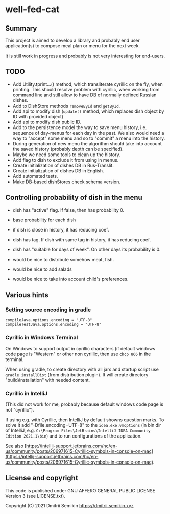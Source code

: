 # well-fed-cat #

## Summary ##

This project is aimed to develop a library and probably end
user application(s) to compose meal plan or menu for the next
week.

It is still work in progress and probably is not very interesting
for end-users.


## TODO ##

* Add Utility.tprint...() method, which transliterate cyrillic 
  on the fly, when printing. This should resolve problem with cyrillic,
  when working from command line and still allow to have DB of normally
  defined Russian dishes.
* Add to DishStore methods `removeById` and `getById`.
* Add api to modify dish (`update()` method, which replaces dish object
  by ID with provided object)
* Add api to modify dish public ID.
* Add to the persistence model the way to save menu history, i.e.
  sequence of day-menus for each day in the past. We also would need
  a way to "accept" some menu and so to "commit" a menu into the history.
* During generation of new menu the algorithm should take into account
  the saved history (probably depth can be specified).
* Maybe we need some tools to clean up the history.
* Add flag to dish to exclude it from using in menus.
* Create initialization of dishes DB in Rus-Translit.
* Create initialization of dishes DB in English.
* Add automated tests.
* Make DB-based dishStores check schema version.



## Controlling probability of dish in the menu ##

* dish has "active" flag. If false, then has probability 0.
* base probability for each dish
* if dish is close in history, it has reducing coef.
* dish has tag. If dish with same tag in history, it has reducing coef.
* dish has "suitable for days of week". On other days its probability is 0.

* would be nice to distribute somehow meat, fish.
* would be nice to add salads
* would be nice to take into account child's preferences.



## Various hints ##

### Setting source encoding in gradle ###

```
compileJava.options.encoding = "UTF-8"
compileTestJava.options.encoding = "UTF-8"
```


### Cyrillic in Windows Terminal ###

On Windows to support output in cyrillic characters (if
default windows code page is "Western" or other non
cyrillic, then use `chcp 866` in the terminal.

When using gradle, to create directory with all jars and
startup script use `gradle installDist` (from distribution
plugin). It will create directory "build\installation"
with needed content.


### Cyrillic in IntelliJ ###

(This did not work for me, probably because default windows code page is not "cyrillic").

If using e.g. with Cyrillic, then IntelliJ by default showns
question marks. To solve it add "-Dfile.encoding=UTF-8" to the
`idea.exe.vmoptions` (in bin dir of IntelliJ, e.g.
`C:\Program Files\JetBrains\IntelliJ IDEA Community Edition 2021.1\bin`)
and to run configurations of the application.

See also [https://intellij-support.jetbrains.com/hc/en-us/community/posts/206971615-Cyrillic-symbols-in-console-on-mac](https://intellij-support.jetbrains.com/hc/en-us/community/posts/206971615-Cyrillic-symbols-in-console-on-mac).


## License and copyright ##

This code is published under GNU AFFERO GENERAL PUBLIC LICENSE
Version 3 (see LICENSE.txt).

Copyright (C) 2021 Dmitrii Semikin <https://dmitrii.semikin.xyz>
